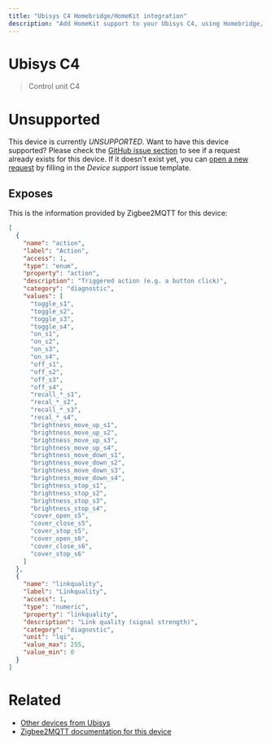 ```yaml
---
title: "Ubisys C4 Homebridge/HomeKit integration"
description: "Add HomeKit support to your Ubisys C4, using Homebridge, Zigbee2MQTT and homebridge-z2m."
---
```

<!---
This file has been GENERATED using src/docgen/docgen.ts
DO NOT EDIT THIS FILE MANUALLY!
-->
# Ubisys C4
> Control unit C4


# Unsupported

This device is currently *UNSUPPORTED*.
Want to have this device supported? Please check the [GitHub issue section](https://github.com/itavero/homebridge-z2m/issues?q=C4) to see if a request already exists for this device.
If it doesn't exist yet, you can [open a new request](https://github.com/itavero/homebridge-z2m/issues/new?assignees=&labels=enhancement&template=device_support.yml&title=%5BDevice%5D+Ubisys%20C4&model=Ubisys%20C4&exposes=%5B%0A%20%20%7B%0A%20%20%20%20%22name%22%3A%20%22action%22%2C%0A%20%20%20%20%22label%22%3A%20%22Action%22%2C%0A%20%20%20%20%22access%22%3A%201%2C%0A%20%20%20%20%22type%22%3A%20%22enum%22%2C%0A%20%20%20%20%22property%22%3A%20%22action%22%2C%0A%20%20%20%20%22description%22%3A%20%22Triggered%20action%20(e.g.%20a%20button%20click)%22%2C%0A%20%20%20%20%22category%22%3A%20%22diagnostic%22%2C%0A%20%20%20%20%22values%22%3A%20%5B%0A%20%20%20%20%20%20%22toggle_s1%22%2C%0A%20%20%20%20%20%20%22toggle_s2%22%2C%0A%20%20%20%20%20%20%22toggle_s3%22%2C%0A%20%20%20%20%20%20%22toggle_s4%22%2C%0A%20%20%20%20%20%20%22on_s1%22%2C%0A%20%20%20%20%20%20%22on_s2%22%2C%0A%20%20%20%20%20%20%22on_s3%22%2C%0A%20%20%20%20%20%20%22on_s4%22%2C%0A%20%20%20%20%20%20%22off_s1%22%2C%0A%20%20%20%20%20%20%22off_s2%22%2C%0A%20%20%20%20%20%20%22off_s3%22%2C%0A%20%20%20%20%20%20%22off_s4%22%2C%0A%20%20%20%20%20%20%22recall_*_s1%22%2C%0A%20%20%20%20%20%20%22recal_*_s2%22%2C%0A%20%20%20%20%20%20%22recall_*_s3%22%2C%0A%20%20%20%20%20%20%22recal_*_s4%22%2C%0A%20%20%20%20%20%20%22brightness_move_up_s1%22%2C%0A%20%20%20%20%20%20%22brightness_move_up_s2%22%2C%0A%20%20%20%20%20%20%22brightness_move_up_s3%22%2C%0A%20%20%20%20%20%20%22brightness_move_up_s4%22%2C%0A%20%20%20%20%20%20%22brightness_move_down_s1%22%2C%0A%20%20%20%20%20%20%22brightness_move_down_s2%22%2C%0A%20%20%20%20%20%20%22brightness_move_down_s3%22%2C%0A%20%20%20%20%20%20%22brightness_move_down_s4%22%2C%0A%20%20%20%20%20%20%22brightness_stop_s1%22%2C%0A%20%20%20%20%20%20%22brightness_stop_s2%22%2C%0A%20%20%20%20%20%20%22brightness_stop_s3%22%2C%0A%20%20%20%20%20%20%22brightness_stop_s4%22%2C%0A%20%20%20%20%20%20%22cover_open_s5%22%2C%0A%20%20%20%20%20%20%22cover_close_s5%22%2C%0A%20%20%20%20%20%20%22cover_stop_s5%22%2C%0A%20%20%20%20%20%20%22cover_open_s6%22%2C%0A%20%20%20%20%20%20%22cover_close_s6%22%2C%0A%20%20%20%20%20%20%22cover_stop_s6%22%0A%20%20%20%20%5D%0A%20%20%7D%2C%0A%20%20%7B%0A%20%20%20%20%22name%22%3A%20%22linkquality%22%2C%0A%20%20%20%20%22label%22%3A%20%22Linkquality%22%2C%0A%20%20%20%20%22access%22%3A%201%2C%0A%20%20%20%20%22type%22%3A%20%22numeric%22%2C%0A%20%20%20%20%22property%22%3A%20%22linkquality%22%2C%0A%20%20%20%20%22description%22%3A%20%22Link%20quality%20(signal%20strength)%22%2C%0A%20%20%20%20%22category%22%3A%20%22diagnostic%22%2C%0A%20%20%20%20%22unit%22%3A%20%22lqi%22%2C%0A%20%20%20%20%22value_max%22%3A%20255%2C%0A%20%20%20%20%22value_min%22%3A%200%0A%20%20%7D%0A%5D) by filling in the _Device support_ issue template.

## Exposes

This is the information provided by Zigbee2MQTT for this device:

```json
[
  {
    "name": "action",
    "label": "Action",
    "access": 1,
    "type": "enum",
    "property": "action",
    "description": "Triggered action (e.g. a button click)",
    "category": "diagnostic",
    "values": [
      "toggle_s1",
      "toggle_s2",
      "toggle_s3",
      "toggle_s4",
      "on_s1",
      "on_s2",
      "on_s3",
      "on_s4",
      "off_s1",
      "off_s2",
      "off_s3",
      "off_s4",
      "recall_*_s1",
      "recal_*_s2",
      "recall_*_s3",
      "recal_*_s4",
      "brightness_move_up_s1",
      "brightness_move_up_s2",
      "brightness_move_up_s3",
      "brightness_move_up_s4",
      "brightness_move_down_s1",
      "brightness_move_down_s2",
      "brightness_move_down_s3",
      "brightness_move_down_s4",
      "brightness_stop_s1",
      "brightness_stop_s2",
      "brightness_stop_s3",
      "brightness_stop_s4",
      "cover_open_s5",
      "cover_close_s5",
      "cover_stop_s5",
      "cover_open_s6",
      "cover_close_s6",
      "cover_stop_s6"
    ]
  },
  {
    "name": "linkquality",
    "label": "Linkquality",
    "access": 1,
    "type": "numeric",
    "property": "linkquality",
    "description": "Link quality (signal strength)",
    "category": "diagnostic",
    "unit": "lqi",
    "value_max": 255,
    "value_min": 0
  }
]
```

# Related
* [Other devices from Ubisys](../index.md#ubisys)
* [Zigbee2MQTT documentation for this device](https://www.zigbee2mqtt.io/devices/C4.html)